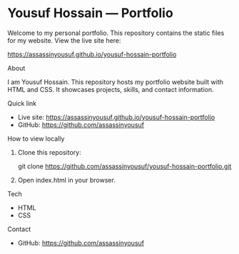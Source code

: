 # Yousuf Hossain — Portfolio

Welcome to my personal portfolio. This repository contains the static files for my website. View the live site here:

https://assassinyousuf.github.io/yousuf-hossain-portfolio

About

I am Yousuf Hossain. This repository hosts my portfolio website built with HTML and CSS. It showcases projects, skills, and contact information.

Quick link

- Live site: https://assassinyousuf.github.io/yousuf-hossain-portfolio
- GitHub: https://github.com/assassinyousuf

How to view locally

1. Clone this repository:

   git clone https://github.com/assassinyousuf/yousuf-hossain-portfolio.git
2. Open index.html in your browser.

Tech

- HTML
- CSS

Contact

- GitHub: https://github.com/assassinyousuf
